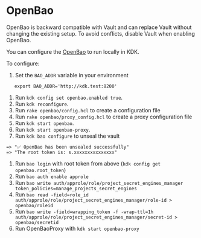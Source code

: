 # OpenBao

OpenBao is backward compatible with Vault and can replace Vault without changing the existing setup. To avoid conflicts, disable Vault when enabling OpenBao.

You can configure the [OpenBao](https://openbao.org) to run locally in KDK.

To configure:

1. Set the `BAO_ADDR` variable in your environment

```shell
   export BAO_ADDR='http://kdk.test:8200'
```

1. Run `kdk config set openbao.enabled true`.
1. Run `kdk reconfigure`.
1. Run `rake openbao/config.hcl` to create a configuration file
1. Run `rake openbao/proxy_config.hcl` to create a proxy configuration file
1. Run `kdk start openbao`.
1. Run `kdk start openbao-proxy`.
1. Run `kdk bao configure` to unseal the vault

```shell
=> "✅ OpenBao has been unsealed successfully"
=> "The root token is: s.xxxxxxxxxxxxxxx"
```

1. Run `bao login` with root token from above (`kdk config get openbao.root_token`)
1. Run `bao auth enable approle`
1. Run `bao write auth/approle/role/project_secret_engines_manager token_policies=manage_projects_secret_engines`
1. Run `bao read -field=role_id auth/approle/role/project_secret_engines_manager/role-id > openbao/roleid`
1. Run `bao write -field=wrapping_token -f -wrap-ttl=1h auth/approle/role/project_secret_engines_manager/secret-id > openbao/secretid`
1. Run OpenBaoProxy with `kdk start openbao-proxy`

